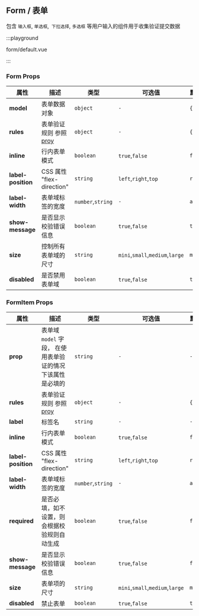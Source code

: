 ## Form / 表单

包含 `输入框`, `单选框`,` 下拉选择`, `多选框` 等用户输入的组件用于收集验证提交数据

:::playground

form/default.vue

:::

### Form Props

| 属性               | 描述                                                           | 类型              | 可选值                          | 默认值   |
| ------------------ | -------------------------------------------------------------- | ----------------- | ------------------------------- | -------- |
| **model**          | 表单数据对象                                                   | `object`          | `-`                             | `{}`     |
| **rules**          | 表单验证规则 参照 [proy](https://github.com/fect-org/validate) | `object`          | `-`                             | `{}`     |
| **inline**         | 行内表单模式                                                   | `boolean`         | `true`,`false`                  | `false`  |
| **label-position** | CSS 属性 "flex-direction"                                      | `string`          | `left`,`right`,`top`            | `right`  |
| **label-width**    | 表单域标签的宽度                                               | `number`,`string` | `-`                             | `auto`   |
| **show-message**   | 是否显示校验错误信息                                           | `boolean`         | `true`,`false`                  | `true`   |
| **size**           | 控制所有表单域的尺寸                                           | `string`          | `mini`,`small`,`medium`,`large` | `medium` |
| **disabled**       | 是否禁用表单域                                                 | `boolean`         | `true`,`false`                  | `true`   |

### FormItem Props

| 属性               | 描述                                                           | 类型              | 可选值                          | 默认值   |
| ------------------ | -------------------------------------------------------------- | ----------------- | ------------------------------- | -------- |
| **prop**           | 表单域`model` 字段， 在使用表单验证的情况下该属性是必填的      | `string`          | `-`                             | `-`      |
| **rules**          | 表单验证规则 参照 [proy](https://github.com/fect-org/validate) | `object`          | `-`                             | `{}`     |
| **label**          | 标签名                                                         | `string`          | `-`                             | `-`      |
| **inline**         | 行内表单模式                                                   | `boolean`         | `true`,`false`                  | `false`  |
| **label-position** | CSS 属性 "flex-direction"                                      | `string`          | `left`,`right`,`top`            | `right`  |
| **label-width**    | 表单域标签的宽度                                               | `number`,`string` | `-`                             | `auto`   |
| **required**       | 是否必填，如不设置，则会根据校验规则自动生成                   | `boolean`         | `true`,`false`                  | `false`  |
| **show-message**   | 是否显示校验错误信息                                           | `boolean`         | `true`,`false`                  | `false`  |
| **size**           | 表单项的尺寸                                                   | `string`          | `mini`,`small`,`medium`,`large` | `medium` |
| **disabled**       | 禁止表单                                                       | `boolean`         | `true`,`false`                  | `true`   |
